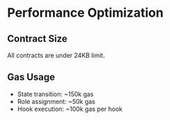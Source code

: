 # Performance Optimization

## Contract Size
All contracts are under 24KB limit.

## Gas Usage
- State transition: ~150k gas
- Role assignment: ~50k gas
- Hook execution: ~100k gas per hook
